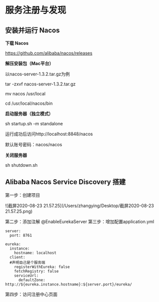 # 服务注册与发现

## 安装并运行 Nacos

**下载 Nacos**

https://github.com/alibaba/nacos/releases

**解压安装包（Mac平台）**

以nacos-server-1.3.2.tar.gz为例

tar -zxvf nacos-server-1.3.2.tar.gz

mv nacos /usr/local

cd /usr/local/nacos/bin

**启动服务器（独立模式）**

sh startup.sh -m standalone

运行成功后访问http://localhost:8848/nacos

默认账号密码：nacos/nacos

**关闭服务器**

sh shutdown.sh

## Alibaba Nacos Service Discovery 搭建

第一步：创建项目

![截屏2020-08-23 21.57.25](/Users/zhangying/Desktop/截屏2020-08-23 21.57.25.png)

第二步：添加注解 @EnableEurekaServer 
第三步：增加配置application.yml  

	server:
	  port: 8761
	
	eureka:
	  instance:
	    hostname: localhost
	  client:
	  #声明自己是个服务端
	    registerWithEureka: false
	    fetchRegistry: false
	    serviceUrl:
	      defaultZone: http://${eureka.instance.hostname}:${server.port}/eureka/  
第四步：访问注册中心页面